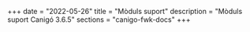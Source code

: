 +++
date        = "2022-05-26"
title       = "Mòduls suport"
description = "Mòduls suport Canigó 3.6.5"
sections    = "canigo-fwk-docs"
+++